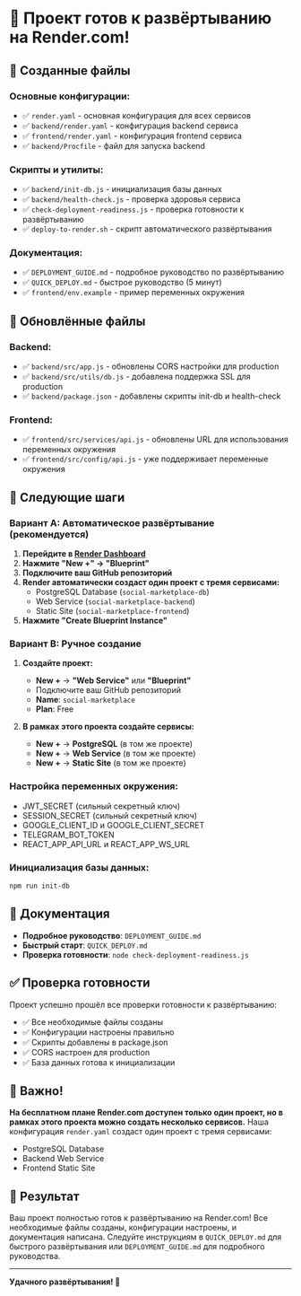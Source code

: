 # 🎉 Проект готов к развёртыванию на Render.com!

## 📁 Созданные файлы

### Основные конфигурации:
- ✅ `render.yaml` - основная конфигурация для всех сервисов
- ✅ `backend/render.yaml` - конфигурация backend сервиса
- ✅ `frontend/render.yaml` - конфигурация frontend сервиса
- ✅ `backend/Procfile` - файл для запуска backend

### Скрипты и утилиты:
- ✅ `backend/init-db.js` - инициализация базы данных
- ✅ `backend/health-check.js` - проверка здоровья сервиса
- ✅ `check-deployment-readiness.js` - проверка готовности к развёртыванию
- ✅ `deploy-to-render.sh` - скрипт автоматического развёртывания

### Документация:
- ✅ `DEPLOYMENT_GUIDE.md` - подробное руководство по развёртыванию
- ✅ `QUICK_DEPLOY.md` - быстрое руководство (5 минут)
- ✅ `frontend/env.example` - пример переменных окружения

## 🔧 Обновлённые файлы

### Backend:
- ✅ `backend/src/app.js` - обновлены CORS настройки для production
- ✅ `backend/src/utils/db.js` - добавлена поддержка SSL для production
- ✅ `backend/package.json` - добавлены скрипты init-db и health-check

### Frontend:
- ✅ `frontend/src/services/api.js` - обновлены URL для использования переменных окружения
- ✅ `frontend/src/config/api.js` - уже поддерживает переменные окружения

## 🚀 Следующие шаги

### Вариант A: Автоматическое развёртывание (рекомендуется)
1. **Перейдите в [Render Dashboard](https://dashboard.render.com/)**
2. **Нажмите "New +" → "Blueprint"**
3. **Подключите ваш GitHub репозиторий**
4. **Render автоматически создаст один проект с тремя сервисами:**
   - PostgreSQL Database (`social-marketplace-db`)
   - Web Service (`social-marketplace-backend`)
   - Static Site (`social-marketplace-frontend`)
5. **Нажмите "Create Blueprint Instance"**

### Вариант B: Ручное создание
1. **Создайте проект:**
   - **New +** → **"Web Service"** или **"Blueprint"**
   - Подключите ваш GitHub репозиторий
   - **Name**: `social-marketplace`
   - **Plan**: Free

2. **В рамках этого проекта создайте сервисы:**
   - **New +** → **PostgreSQL** (в том же проекте)
   - **New +** → **Web Service** (в том же проекте)
   - **New +** → **Static Site** (в том же проекте)

### Настройка переменных окружения:
- JWT_SECRET (сильный секретный ключ)
- SESSION_SECRET (сильный секретный ключ)
- GOOGLE_CLIENT_ID и GOOGLE_CLIENT_SECRET
- TELEGRAM_BOT_TOKEN
- REACT_APP_API_URL и REACT_APP_WS_URL

### Инициализация базы данных:
```bash
npm run init-db
```

## 📖 Документация

- **Подробное руководство**: `DEPLOYMENT_GUIDE.md`
- **Быстрый старт**: `QUICK_DEPLOY.md`
- **Проверка готовности**: `node check-deployment-readiness.js`

## ✅ Проверка готовности

Проект успешно прошёл все проверки готовности к развёртыванию:
- ✅ Все необходимые файлы созданы
- ✅ Конфигурации настроены правильно
- ✅ Скрипты добавлены в package.json
- ✅ CORS настроен для production
- ✅ База данных готова к инициализации

## 🎯 Важно!

**На бесплатном плане Render.com доступен только один проект, но в рамках этого проекта можно создать несколько сервисов.** Наша конфигурация `render.yaml` создаст один проект с тремя сервисами:
- PostgreSQL Database
- Backend Web Service  
- Frontend Static Site

## 🎯 Результат

Ваш проект полностью готов к развёртыванию на Render.com! Все необходимые файлы созданы, конфигурации настроены, и документация написана. Следуйте инструкциям в `QUICK_DEPLOY.md` для быстрого развёртывания или `DEPLOYMENT_GUIDE.md` для подробного руководства.

---

**Удачного развёртывания! 🚀** 